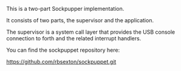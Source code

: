This is a two-part Sockpupper implementation.

It consists of two parts, the supervisor and the application.

The supervisor is a system call layer that provides the USB
console connection to forth and the related interrupt handlers.



You can find the sockpuppet repository here:

https://github.com/rbsexton/sockpuppet.git




